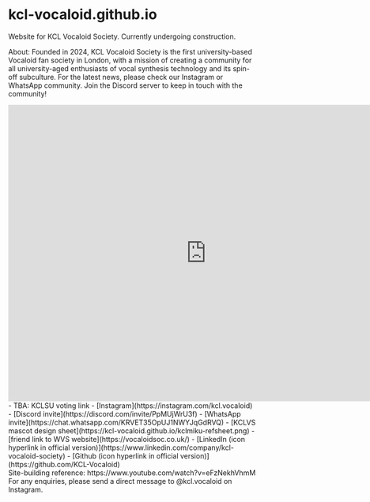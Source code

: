 # kcl-vocaloid.github.io
Website for KCL Vocaloid Society. Currently undergoing construction.

About: Founded in 2024, KCL Vocaloid Society is the first university-based Vocaloid fan society in London, with a mission of creating a community for all university-aged enthusiasts of vocal synthesis technology and its spin-off subculture. For the latest news, please check our Instagram or WhatsApp community. Join the Discord server to keep in touch with the community!

<iframe src="https://calendar.google.com/calendar/embed?src=f3928bc720f942a5c52d95a6b5ab4ae432158a5222a675ebabacb6bb103a07b6%40group.calendar.google.com&ctz=Europe%2FLondon" style="border: 0" width="800" height="600" frameborder="0" scrolling="no"></iframe> <br/>
- TBA: KCLSU voting link
- [Instagram](https://instagram.com/kcl.vocaloid)
- [Discord invite](https://discord.com/invite/PpMUjWrU3f)
- [WhatsApp invite](https://chat.whatsapp.com/KRVET35OpUJ1NWYJqGdRVQ)
- [KCLVS mascot design sheet](https://kcl-vocaloid.github.io/kclmiku-refsheet.png)
- [friend link to WVS website](https://vocaloidsoc.co.uk/)
- [LinkedIn (icon hyperlink in official version)](https://www.linkedin.com/company/kcl-vocaloid-society)
- [Github (icon hyperlink in official version)](https://github.com/KCL-Vocaloid) <br/>
 Site-building reference: https://www.youtube.com/watch?v=eFzNekhVhmM <br/>
For any enquiries, please send a direct message to @kcl.vocaloid on Instagram.
